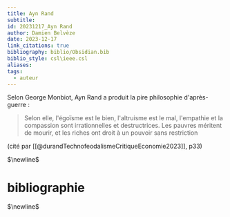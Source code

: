 ```yaml
---
title: Ayn Rand
subtitle: 
id: 20231217_Ayn Rand
author: Damien Belvèze
date: 2023-12-17
link_citations: true
bibliography: biblio/Obsidian.bib
biblio_style: csl\ieee.csl
aliases: 
tags:
  - auteur
---
```

Selon George Monbiot, Ayn Rand a produit la pire philosophie d'après-guerre : 

> Selon elle, l'égoïsme est le bien, l'altruisme est le mal, l'empathie et la compassion sont irrationnelles et destructrices. Les pauvres méritent de mourir, et les riches ont droit à un pouvoir sans restriction

(cité par [[@durandTechnofeodalismeCritiqueEconomie2023]], p33)


$\newline$
# bibliographie
$\newline$






